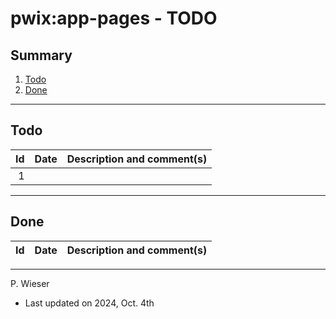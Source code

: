 # pwix:app-pages - TODO

## Summary

1. [Todo](#todo)
2. [Done](#done)

---
## Todo

|   Id | Date       | Description and comment(s) |
| ---: | :---       | :---                       |
|    1 |  |  |

---
## Done

|   Id | Date       | Description and comment(s) |
| ---: | :---       | :---                       |

---
P. Wieser
- Last updated on 2024, Oct. 4th
